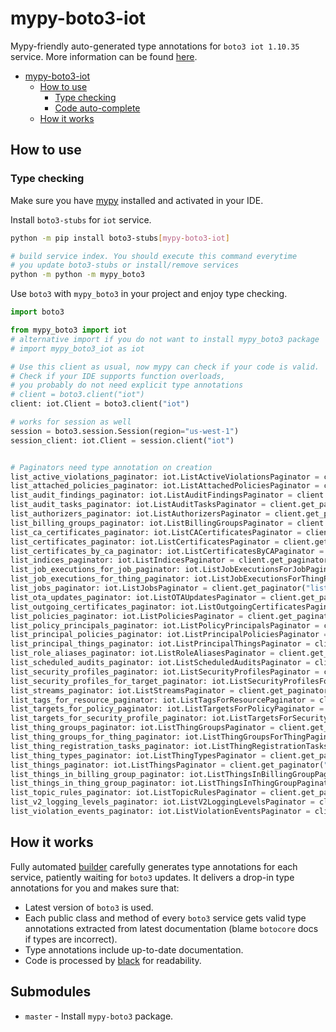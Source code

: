 # mypy-boto3-iot

Mypy-friendly auto-generated type annotations for `boto3 iot 1.10.35` service.
More information can be found [here](https://github.com/vemel/mypy_boto3).

- [mypy-boto3-iot](#mypy-boto3-iot)
  - [How to use](#how-to-use)
    - [Type checking](#type-checking)
    - [Code auto-complete](#code-auto-complete)
  - [How it works](#how-it-works)

## How to use

### Type checking

Make sure you have [mypy](https://github.com/python/mypy) installed and activated in your IDE.

Install `boto3-stubs` for `iot` service.

```bash
python -m pip install boto3-stubs[mypy-boto3-iot]

# build service index. You should execute this command everytime
# you update boto3-stubs or install/remove services
python -m python -m mypy_boto3
```

Use `boto3` with `mypy_boto3` in your project and enjoy type checking.

```python
import boto3

from mypy_boto3 import iot
# alternative import if you do not want to install mypy_boto3 package
# import mypy_boto3_iot as iot

# Use this client as usual, now mypy can check if your code is valid.
# Check if your IDE supports function overloads,
# you probably do not need explicit type annotations
# client = boto3.client("iot")
client: iot.Client = boto3.client("iot")

# works for session as well
session = boto3.session.Session(region="us-west-1")
session_client: iot.Client = session.client("iot")


# Paginators need type annotation on creation
list_active_violations_paginator: iot.ListActiveViolationsPaginator = client.get_paginator("list_active_violations")
list_attached_policies_paginator: iot.ListAttachedPoliciesPaginator = client.get_paginator("list_attached_policies")
list_audit_findings_paginator: iot.ListAuditFindingsPaginator = client.get_paginator("list_audit_findings")
list_audit_tasks_paginator: iot.ListAuditTasksPaginator = client.get_paginator("list_audit_tasks")
list_authorizers_paginator: iot.ListAuthorizersPaginator = client.get_paginator("list_authorizers")
list_billing_groups_paginator: iot.ListBillingGroupsPaginator = client.get_paginator("list_billing_groups")
list_ca_certificates_paginator: iot.ListCACertificatesPaginator = client.get_paginator("list_ca_certificates")
list_certificates_paginator: iot.ListCertificatesPaginator = client.get_paginator("list_certificates")
list_certificates_by_ca_paginator: iot.ListCertificatesByCAPaginator = client.get_paginator("list_certificates_by_ca")
list_indices_paginator: iot.ListIndicesPaginator = client.get_paginator("list_indices")
list_job_executions_for_job_paginator: iot.ListJobExecutionsForJobPaginator = client.get_paginator("list_job_executions_for_job")
list_job_executions_for_thing_paginator: iot.ListJobExecutionsForThingPaginator = client.get_paginator("list_job_executions_for_thing")
list_jobs_paginator: iot.ListJobsPaginator = client.get_paginator("list_jobs")
list_ota_updates_paginator: iot.ListOTAUpdatesPaginator = client.get_paginator("list_ota_updates")
list_outgoing_certificates_paginator: iot.ListOutgoingCertificatesPaginator = client.get_paginator("list_outgoing_certificates")
list_policies_paginator: iot.ListPoliciesPaginator = client.get_paginator("list_policies")
list_policy_principals_paginator: iot.ListPolicyPrincipalsPaginator = client.get_paginator("list_policy_principals")
list_principal_policies_paginator: iot.ListPrincipalPoliciesPaginator = client.get_paginator("list_principal_policies")
list_principal_things_paginator: iot.ListPrincipalThingsPaginator = client.get_paginator("list_principal_things")
list_role_aliases_paginator: iot.ListRoleAliasesPaginator = client.get_paginator("list_role_aliases")
list_scheduled_audits_paginator: iot.ListScheduledAuditsPaginator = client.get_paginator("list_scheduled_audits")
list_security_profiles_paginator: iot.ListSecurityProfilesPaginator = client.get_paginator("list_security_profiles")
list_security_profiles_for_target_paginator: iot.ListSecurityProfilesForTargetPaginator = client.get_paginator("list_security_profiles_for_target")
list_streams_paginator: iot.ListStreamsPaginator = client.get_paginator("list_streams")
list_tags_for_resource_paginator: iot.ListTagsForResourcePaginator = client.get_paginator("list_tags_for_resource")
list_targets_for_policy_paginator: iot.ListTargetsForPolicyPaginator = client.get_paginator("list_targets_for_policy")
list_targets_for_security_profile_paginator: iot.ListTargetsForSecurityProfilePaginator = client.get_paginator("list_targets_for_security_profile")
list_thing_groups_paginator: iot.ListThingGroupsPaginator = client.get_paginator("list_thing_groups")
list_thing_groups_for_thing_paginator: iot.ListThingGroupsForThingPaginator = client.get_paginator("list_thing_groups_for_thing")
list_thing_registration_tasks_paginator: iot.ListThingRegistrationTasksPaginator = client.get_paginator("list_thing_registration_tasks")
list_thing_types_paginator: iot.ListThingTypesPaginator = client.get_paginator("list_thing_types")
list_things_paginator: iot.ListThingsPaginator = client.get_paginator("list_things")
list_things_in_billing_group_paginator: iot.ListThingsInBillingGroupPaginator = client.get_paginator("list_things_in_billing_group")
list_things_in_thing_group_paginator: iot.ListThingsInThingGroupPaginator = client.get_paginator("list_things_in_thing_group")
list_topic_rules_paginator: iot.ListTopicRulesPaginator = client.get_paginator("list_topic_rules")
list_v2_logging_levels_paginator: iot.ListV2LoggingLevelsPaginator = client.get_paginator("list_v2_logging_levels")
list_violation_events_paginator: iot.ListViolationEventsPaginator = client.get_paginator("list_violation_events")
```

## How it works

Fully automated [builder](https://github.com/vemel/mypy_boto3) carefully generates
type annotations for each service, patiently waiting for `boto3` updates. It delivers
a drop-in type annotations for you and makes sure that:

- Latest version of `boto3` is used.
- Each public class and method of every `boto3` service gets valid type annotations
  extracted from latest documentation (blame `botocore` docs if types are incorrect).
- Type annotations include up-to-date documentation.
- Code is processed by [black](https://github.com/psf/black) for readability.

## Submodules

- `master` - Install `mypy-boto3` package.